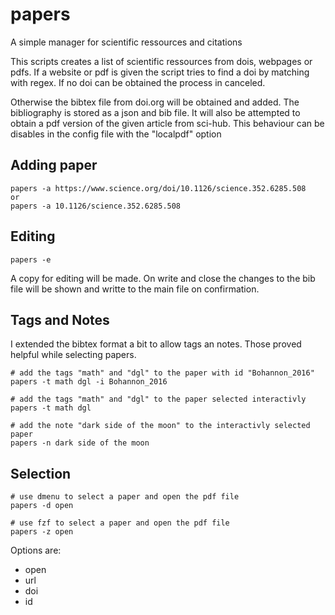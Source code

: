 # papers
A simple manager for scientific ressources and citations

This scripts creates a list of scientific ressources from dois, webpages or pdfs.
If a website or pdf is given the script tries to find a doi by matching with regex.
If no doi can be obtained the process in canceled.

Otherwise the bibtex file from doi.org will be obtained and added.
The bibliography is stored as a json and bib file.
It will also be attempted to obtain a pdf version of the given article from sci-hub.
This behaviour can be disables in the config file with the "localpdf" option

## Adding paper

    papers -a https://www.science.org/doi/10.1126/science.352.6285.508
    or
    papers -a 10.1126/science.352.6285.508

## Editing

    papers -e

A copy for editing will be made. On write and close the changes to the bib file will
be shown and writte to the main file on confirmation.

## Tags and Notes

I extended the bibtex format a bit to allow tags an notes. Those proved helpful
while selecting papers.

    # add the tags "math" and "dgl" to the paper with id "Bohannon_2016"
    papers -t math dgl -i Bohannon_2016

    # add the tags "math" and "dgl" to the paper selected interactivly
    papers -t math dgl

    # add the note "dark side of the moon" to the interactivly selected paper
    papers -n dark side of the moon

## Selection

    # use dmenu to select a paper and open the pdf file
    papers -d open

    # use fzf to select a paper and open the pdf file
    papers -z open

Options are:

- open
- url
- doi
- id
